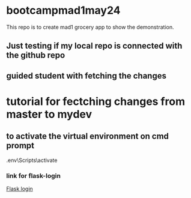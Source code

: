# bootcampmad1may24
This repo is to create mad1 grocery app to show the demonstration.

## Just testing if my local repo is connected with the github repo
## guided student with fetching the changes
# tutorial for fectching changes from master to mydev

## to activate the virtual environment on cmd prompt
.env\Scripts\activate 

### link for flask-login
[Flask login](https://pypi.org/project/Flask-Login/)
